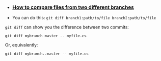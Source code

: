- ### [How to compare files from two different branches](https://stackoverflow.com/questions/4099742/how-to-compare-files-from-two-different-branches)
- 
  You can do this: `git diff branch1:path/to/file branch2:path/to/file`
  
`git diff` can show you the difference between two commits:
```
git diff mybranch master -- myfile.cs
```
Or, equivalently:
```
git diff mybranch..master -- myfile.cs
```